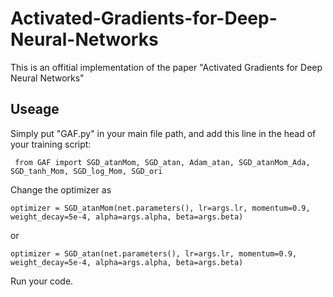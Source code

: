# Activated-Gradients-for-Deep-Neural-Networks
This is an offitial implementation of the paper "Activated Gradients for Deep Neural Networks"

## Useage
Simply put "GAF.py" in your main file path, and add this line in the head of your training script:

``` from GAF import SGD_atanMom, SGD_atan, Adam_atan, SGD_atanMom_Ada, SGD_tanh_Mom, SGD_log_Mom, SGD_ori```

Change the optimizer as

``` optimizer = SGD_atanMom(net.parameters(), lr=args.lr, momentum=0.9, weight_decay=5e-4, alpha=args.alpha, beta=args.beta) ```

or 

``` optimizer = SGD_atan(net.parameters(), lr=args.lr, momentum=0.9, weight_decay=5e-4, alpha=args.alpha, beta=args.beta)  ```

Run your code. 
